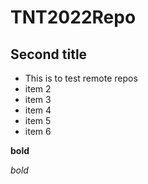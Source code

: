 # TNT2022Repo

## Second title

* This is to test remote repos
* item 2
* item 3
* item 4
* item 5
* item 6

**bold**

*bold*
